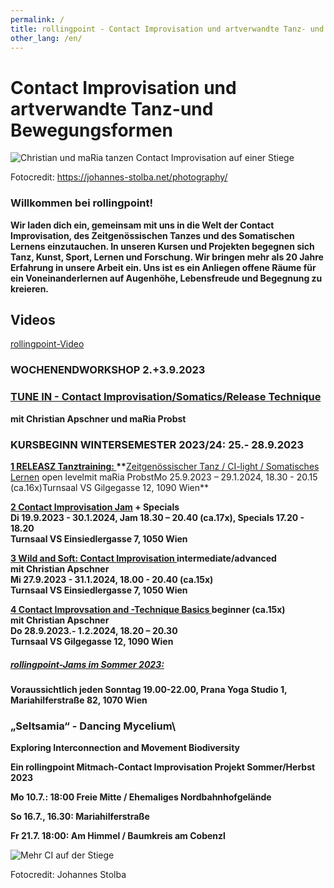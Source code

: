 ```yaml
---
permalink: /
title: rollingpoint - Contact Improvisation und artverwandte Tanz- und Bewegungsformen
other_lang: /en/
---
```

# Contact Improvisation und artverwandte Tanz-und Bewegungsformen

![Christian und maRia tanzen Contact Improvisation auf einer Stiege](/assets/uploads/dsc_1901_klein.jpg "Contact Improvisation")

Fotocredit: https://johannes-stolba.net/photography/

### Willkommen bei rollingpoint!

**Wir laden dich ein, gemeinsam mit uns in die Welt der Contact Improvisation, des Zeitgenössischen Tanzes und des Somatischen Lernens einzutauchen. In unseren Kursen und Projekten begegnen sich Tanz, Kunst, Sport, Lernen und Forschung. Wir bringen mehr als 20 Jahre Erfahrung in unsere Arbeit ein. Uns ist es ein Anliegen offene Räume für ein Voneinanderlernen auf Augenhöhe, Lebensfreude und Begegnung zu kreieren.**

## Videos

<div class="imglink"><a target="_blank" href="https://www.youtube.com/embed/kp3DqzN1Ldo"><img src="/assets/uploads/video_vorschau_rollingpoint.png" alt="" /><div>rollingpoint-Video</div></a></div>

### WOCHENENDWORKSHOP 2.+3.9.2023

### [TUNE IN - Contact Improvisation/Somatics/Release Technique](workshops#liquid)[](/workshops#liquid)

**mit Christian Apschner und maRia Probst**

### **KURSBEGINN WINTERSEMESTER 2023/24: 25.- 28.9.2023**

**[1 RELEASZ Tanztraining: ](/kurse#mo)\*\***[Zeitgenössischer Tanz / CI-light / Somatisches Lernen](/kurse#mo) open levelmit maRia ProbstMo 25.9.2023 – 29.1.2024, 18.30 - 20.15 (ca.16x)Turnsaal VS Gilgegasse 12, 1090 Wien\*\*

**[2 Contact Improvisation Jam](/kurse#di) + Specials\
Di 19.9.2023  - 30.1.2024, Jam 18.30 – 20.40 (ca.17x), Specials 17.20 - 18.20**\
**Turnsaal VS Einsiedlergasse 7, 1050 Wien**

**[3 Wild and Soft: Contact Improvisation ](/kurse#mi) intermediate/advanced**\
**mit Christian Apschner**\
**Mi 27.9.2023 - 31.1.2024, 18.00 - 20.40 (ca.15x)**\
**Turnsaal VS Einsiedlergasse 7, 1050 Wien**

**[4 Contact Improvsation and -Technique Basics  ](/kurse#do)beginner (ca.15x)**\
**mit Christian Apschner**\
**Do 28.9.2023.- 1.2.2024, 18.20 – 20.30**\
**Turnsaal VS Gilgegasse 12, 1090 Wien**

##### **[rollingpoint-Jams im Sommer 2023:](/jams)**

**Voraussichtlich jeden Sonntag 19.00-22.00, Prana Yoga Studio 1, Mariahilferstraße 82, 1070 Wien**

### „Seltsamia“ - Dancing Mycelium\
**Exploring Interconnection and Movement Biodiversity**

**Ein rollingpoint Mitmach-Contact Improvisation Projekt Sommer/Herbst 2023**

**Mo 10.7.: 18:00 Freie Mitte / Ehemaliges Nordbahnhofgelände**

[](<>)**So 16.7., 16.30: Mariahilferstraße**

**Fr 21.7. 18:00: Am Himmel / Baumkreis am Cobenzl**

![Mehr CI auf der Stiege](/assets/uploads/dsc_1941a.jpg "Mehr CI auf der Stiege")

Fotocredit: Johannes Stolba